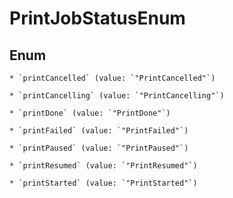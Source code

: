 
# PrintJobStatusEnum

## Enum


    * `printCancelled` (value: `"PrintCancelled"`)

    * `printCancelling` (value: `"PrintCancelling"`)

    * `printDone` (value: `"PrintDone"`)

    * `printFailed` (value: `"PrintFailed"`)

    * `printPaused` (value: `"PrintPaused"`)

    * `printResumed` (value: `"PrintResumed"`)

    * `printStarted` (value: `"PrintStarted"`)



